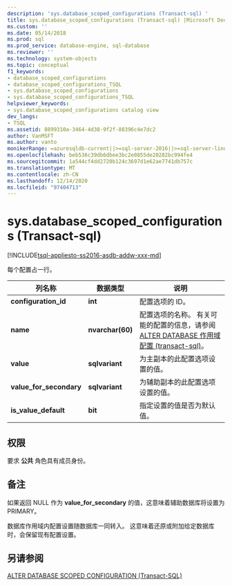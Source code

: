 ```yaml
---
description: 'sys.database_scoped_configurations (Transact-sql) '
title: sys.database_scoped_configurations (Transact-sql) |Microsoft Docs
ms.custom: ''
ms.date: 05/14/2018
ms.prod: sql
ms.prod_service: database-engine, sql-database
ms.reviewer: ''
ms.technology: system-objects
ms.topic: conceptual
f1_keywords:
- database_scoped_configurations
- database_scoped_configurations_TSQL
- sys.database_scoped_configurations
- sys.database_scoped_configurations_TSQL
helpviewer_keywords:
- sys.database_scoped_configurations catalog view
dev_langs:
- TSQL
ms.assetid: 8899310a-3464-4d38-9f2f-88396c4e7dc2
author: VanMSFT
ms.author: vanto
monikerRange: =azuresqldb-current||>=sql-server-2016||>=sql-server-linux-2017||=azuresqldb-mi-current||= azure-sqldw-latest
ms.openlocfilehash: beb536c39db6dbee3bc2e0855de20282bc994fe4
ms.sourcegitcommit: 1a544cf4dd2720b124c3697d1e62ae7741db757c
ms.translationtype: MT
ms.contentlocale: zh-CN
ms.lasthandoff: 12/14/2020
ms.locfileid: "97404713"
---
```

# <a name="sysdatabase_scoped_configurations-transact-sql"></a>sys.database_scoped_configurations (Transact-sql) 

[!INCLUDE[tsql-appliesto-ss2016-asdb-addw-xxx-md](../../includes/tsql-appliesto-ss2016-asdb-asdw-xxx-md.md)]

每个配置占一行。 

|列名称|数据类型|说明|
|-----------------|---------------|-----------------|
|**configuration_id**|**int**|配置选项的 ID。|
|**name**|**nvarchar(60)**|配置选项的名称。 有关可能的配置的信息，请参阅 [ALTER DATABASE 作用域配置 &#40;transact-sql&#41;](../../t-sql/statements/alter-database-scoped-configuration-transact-sql.md)。|
|**value**|**sqlvariant**|为主副本的此配置选项设置的值。|
|**value_for_secondary**|**sqlvariant**|为辅助副本的此配置选项设置的值。|
|**is_value_default**|**bit** |指定设置的值是否为默认值。|

## <a name="permissions"></a><a name="Permissions"></a> 权限

要求 **公共** 角色具有成员身份。

## <a name="remarks"></a>备注

如果返回 NULL 作为 **value_for_secondary** 的值，这意味着辅助数据库将设置为 PRIMARY。
 
数据库作用域内配置设置随数据库一同转入。 这意味着还原或附加给定数据库时，会保留现有配置设置。

## <a name="see-also"></a>另请参阅

[ALTER DATABASE SCOPED CONFIGURATION &#40;Transact-SQL&#41;](../../t-sql/statements/alter-database-scoped-configuration-transact-sql.md)
